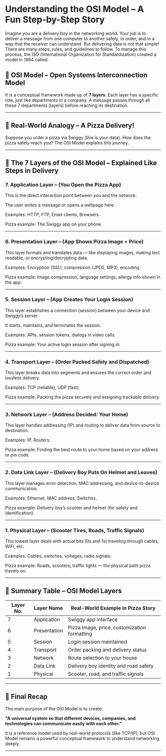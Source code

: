 # Understanding the OSI Model – A Fun Step-by-Step Story

Imagine you are a delivery boy in the networking world. Your job is to deliver a message from one computer to another safely, in order, and in a way that the receiver can understand. But delivering data is not that simple! There are many steps, rules, and guidelines to follow. To manage this process, the ISO (International Organization for Standardization) created a model in 1984 called:

## 🔰 OSI Model – Open Systems Interconnection Model

It is a conceptual framework made up of **7 layers**. Each layer has a specific role, just like departments in a company. A message passes through all these 7 departments (layers) before reaching its destination.

---

## 🌈 Real-World Analogy – A Pizza Delivery!

Suppose you order a pizza via Swiggy (this is your data). How does the pizza safely reach you? The OSI Model explains this journey.

---

## 🧱 The 7 Layers of the OSI Model – Explained Like Steps in Delivery

### 7. Application Layer – (You Open the Pizza App)
This is the direct interaction point between you and the network.

The user writes a message or opens a webpage here.

Examples: HTTP, FTP, Email clients, Browsers.

Pizza example: The Swiggy app on your phone.

---

### 6. Presentation Layer – (App Shows Pizza Image + Price)
This layer formats and translates data — like displaying images, making text readable, or encrypting/decrypting data.

Examples: Encryption (SSL), compression (JPEG, MP3), encoding.

Pizza example: Image compression, language settings, allergy info shown in the app.

---

### 5. Session Layer – (App Creates Your Login Session)
This layer establishes a connection (session) between your device and Swiggy’s server.

It starts, maintains, and terminates the session.

Examples: APIs, session tokens, dialogs in video calls.

Pizza example: Your active login session after signing in.

---

### 4. Transport Layer – (Order Packed Safely and Dispatched)
This layer breaks data into segments and ensures the correct order and lossless delivery.

Examples: TCP (reliable), UDP (fast).

Pizza example: Packing the pizza securely and assigning trackable delivery.

---

### 3. Network Layer – (Address Decided: Your Home)
This layer handles addressing (IP) and routing to deliver data from source to destination.

Examples: IP, Routers.

Pizza example: Finding the best route to your home based on your address or pin code.

---

### 2. Data Link Layer – (Delivery Boy Puts On Helmet and Leaves)
This layer manages error detection, MAC addressing, and device-to-device communication.

Examples: Ethernet, MAC address, Switches.

Pizza example: Delivery boy’s scooter and helmet (for safety and identification).

---

### 1. Physical Layer – (Scooter Tires, Roads, Traffic Signals)
This lowest layer deals with actual bits (0s and 1s) traveling through cables, WiFi, etc.

Examples: Cables, switches, voltages, radio signals.

Pizza example: Roads, scooters, traffic lights — the physical path pizza travels on.

---

## 🧾 Summary Table – OSI Model Layers

| Layer No. | Layer Name        | Real-World Example in Pizza Story           |
|-----------|-------------------|---------------------------------------------|
| 7         | Application       | Swiggy app interface                         |
| 6         | Presentation      | Pizza image, price, customization formatting|
| 5         | Session           | Login session maintained                      |
| 4         | Transport         | Order packing and delivery status             |
| 3         | Network           | Route selection to your house                  |
| 2         | Data Link         | Delivery boy identity and road safety          |
| 1         | Physical          | Scooter, road, and traffic signals             |

---

## 🧩 Final Recap

The main purpose of the OSI Model is to create:

**"A universal system so that different devices, companies, and technologies can communicate easily with each other."**

It is a reference model used by real-world protocols (like TCP/IP), but OSI Model remains a powerful conceptual framework to understand networking deeply.

---

